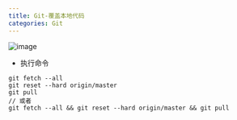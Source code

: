 ```yaml
---
title: Git-覆盖本地代码
categories: Git
---
```


![image](https://upload-images.jianshu.io/upload_images/15325592-f95542a1d92c68be.jpg?imageMogr2/auto-orient/strip%7CimageView2/2/w/1240)
<!-- more -->

- 执行命令
```
git fetch --all
git reset --hard origin/master
git pull
// 或者
git fetch --all && git reset --hard origin/master && git pull
```
